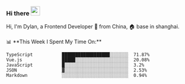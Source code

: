 ### Hi there <img src="https://media.giphy.com/media/hvRJCLFzcasrR4ia7z/giphy.gif" width="25px">

<!-- ![visitors](https://visitor-badge.glitch.me/badge?page_id=dislfyer.dislfyer) --!>

Hi, I'm Dylan, a Frontend Developer 🚀 from China, 🏠 base in shanghai.
<br/>
<br/>

📊 **This Week I Spent My Time On:**


<!--START_SECTION:waka-->

```text
TypeScript           ██████████████████░░░░░░░  71.87%
Vue.js               █████░░░░░░░░░░░░░░░░░░░░  20.08%
JavaScript           █░░░░░░░░░░░░░░░░░░░░░░░░  3.2%
JSON                 ▓░░░░░░░░░░░░░░░░░░░░░░░░  2.53%
Markdown             ░░░░░░░░░░░░░░░░░░░░░░░░░  0.94%
```

<!--END_SECTION:waka-->

<!--
**About Me:**
 -->
